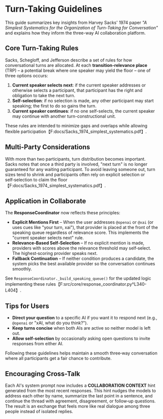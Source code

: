 # Turn-Taking Guidelines

This guide summarizes key insights from Harvey Sacks' 1974 paper *"A Simplest Systematics for the Organization of Turn-Taking for Conversation"* and explains how they inform the three-way AI collaboration platform.

## Core Turn-Taking Rules

Sacks, Schegloff, and Jefferson describe a set of rules for how conversational turns are allocated. At each **transition-relevance place** (TRP) – a potential break where one speaker may yield the floor – one of three options occurs:

1. **Current speaker selects next**: if the current speaker addresses or otherwise selects a participant, that participant has the right and obligation to take the next turn.
2. **Self-selection**: if no selection is made, any other participant may start speaking; the first to do so gains the turn.
3. **Current speaker continues**: if no one self-selects, the current speaker may continue with another turn-constructional unit.

These rules are intended to minimize gaps and overlaps while allowing flexible participation【F:docs/Sacks_1974_simplest_systematics.pdf】.

## Multi-Party Considerations

With more than two participants, turn distribution becomes important. Sacks notes that once a third party is involved, "next turn" is no longer guaranteed for any waiting participant. To avoid leaving someone out, turn sizes tend to shrink and participants often rely on explicit selection or self‑selection to claim the floor【F:docs/Sacks_1974_simplest_systematics.pdf】.

## Application in Collaborate

The **ResponseCoordinator** now reflects these principles:

- **Explicit Mentions First** – When the user addresses `@openai` or `@xai` (or uses cues like "your turn, xai"), that provider is placed at the front of the speaking queue regardless of relevance score. This implements the "current speaker selects next" rule.
- **Relevance‑Based Self‑Selection** – If no explicit mention is made, providers with scores above the relevance threshold may self‑select. The highest‑scoring provider speaks next.
- **Fallback Continuation** – If neither condition produces a candidate, the system picks the best available provider so the conversation continues smoothly.

See `ResponseCoordinator._build_speaking_queue()` for the updated logic implementing these rules【F:src/core/response_coordinator.py†L340-L404】.

## Tips for Users

- **Direct your question** to a specific AI if you want it to respond next (e.g., `@openai` or "xAI, what do you think?").
- **Keep turns concise** when both AIs are active so neither model is left out.
- **Allow self‑selection** by occasionally asking open questions to invite responses from either AI.

Following these guidelines helps maintain a smooth three‑way conversation where all participants get a fair chance to contribute.

## Encouraging Cross-Talk

Each AI's system prompt now includes a **COLLABORATION CONTEXT** hint generated from the most recent responses. This hint nudges the models to address each other by name, summarize the last point in a sentence, and continue the thread with agreement, disagreement, or follow‑up questions. The result is an exchange that feels more like real dialogue among three people instead of isolated replies.
